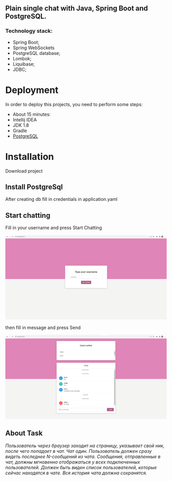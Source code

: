 

## Plain single chat with Java, Spring Boot and PostgreSQL.


### Technology stack:

* Spring Boot;
* Spring WebSockets
* PostgreSQL database;
* Lombok;
* Liquibase;
* JDBC;



# Deployment
In order to deploy this projects, you need to perform some steps:
* About 15 minutes: 
* Intellij IDEA
* JDK 1.8
* Gradle
* <a href="https://www.postgresql.org/download/">PostgreSQL</a>
     
# Installation

Download project

## Install PostgreSql

After creating db fill in credentials in application.yaml

## Start chatting

Fill in your username and press Start Chatting


![signup](https://github.com/PikalovAnna/java_single_chat/blob/main/src/main/resources/static/log_in.png)


then fill in message and press Send


![user](https://github.com/PikalovAnna/java_single_chat/blob/main/src/main/resources/static/chat.png)

## About Task

_Пользователь через браузер заходит на страницу, указывает свой ник, после чего попадает в чат. Чат один. Пользователь должен сразу видеть последнее N-сообщений из чата. Сообщения, отправленные в чат, должны мгновенно отображаться у всех подключенных пользователей. Должен быть виден список пользователей, которые сейчас находятся в чате. Вся история чата должна сохранятся._
